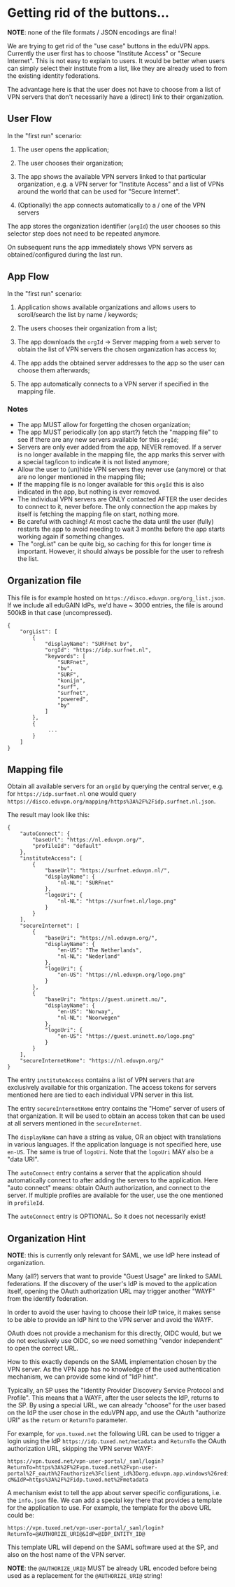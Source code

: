 # Getting rid of the buttons...

**NOTE**: none of the file formats / JSON encodings are final!

We are trying to get rid of the "use case" buttons in the eduVPN apps. 
Currently the user first has to choose "Institute Access" or "Secure Internet". 
This is not easy to explain to users. It would be better when users can simply
select their institute from a list, like they are already used to from the 
existing identity federations.

The advantage here is that the user does not have to choose from a list of 
VPN servers that don't necessarily have a (direct) link to their organization.

## User Flow

In the "first run" scenario:

1. The user opens the application;

2. The user chooses their organization;

3. The app shows the available VPN servers linked to that particular 
   organization, e.g. a VPN server for "Institute Access" and a list of VPNs 
   around the world that can be used for "Secure Internet".
   
4. (Optionally) the app connects automatically to a / one of the VPN servers

The app stores the organization identifier (`orgId`) the user chooses so this 
selector step does not need to be repeated anymore. 

On subsequent runs the app immediately shows VPN servers as obtained/configured 
during the last run.

## App Flow

In the "first run" scenario:

1. Application shows available organizations and allows users to scroll/search 
   the list by name / keywords;

2. The users chooses their organization from a list;

3. The app downloads the `orgId` -> Server mapping from a web server to obtain 
   the list of VPN servers the chosen organization has access to;

5. The app adds the obtained server addresses to the app so the user can choose
   them afterwards;

6. The app automatically connects to a VPN server if specified in the 
   mapping file.

### Notes

* The app MUST allow for forgetting the chosen organization;
* The app MUST periodically (on app start?) fetch the "mapping file" to see if 
  there are any new servers available for this `orgId`;
* Servers are only ever added from the app, NEVER removed. If a server is no 
  longer available in the mapping file, the app marks this server with a 
  special tag/icon to indicate it is not listed anymore;
* Allow the user to (un)hide VPN servers they never use (anymore) or that are 
  no longer mentioned in the mapping file;
* If the mapping file is no longer available for this `orgId` this is also 
  indicated in the app, but nothing is ever removed.
* The individual VPN servers are ONLY contacted AFTER the user decides to 
  connect to it, never before. The only connection the app makes by itself 
  is fetching the mapping file on start, nothing more.
* Be careful with caching! At most cache the data until the user (fully) 
  restarts the app to avoid needing to wait 3 months before the app starts 
  working again if something changes.
* The "orgList" can be quite big, so caching for this for longer time _is_ 
  important. However, it should always be possible for the user to refresh the
  list.

## Organization file

This file is for example hosted on `https://disco.eduvpn.org/org_list.json`. If
we include all eduGAIN IdPs, we'd have ~ 3000 entries, the file is around 500kB
in that case (uncompressed).

    {
        "orgList": [
            {
                "displayName": "SURFnet bv",
                "orgId": "https://idp.surfnet.nl",
                "keywords": [
                    "SURFnet",
                    "bv",
                    "SURF",
                    "konijn",
                    "surf",
                    "surfnet",
                    "powered",
                    "by"
                ]
            },
            {
                 ...
            }
        ]
    }

## Mapping file

Obtain all available servers for an `orgId` by querying the central server, 
e.g. for `https://idp.surfnet.nl` one would query 
`https://disco.eduvpn.org/mapping/https%3A%2F%2Fidp.surfnet.nl.json`.

The result may look like this:

    {
        "autoConnect": {
            "baseUrl": "https://nl.eduvpn.org/",
            "profileId": "default"
        },
        "instituteAccess": [
            {
                "baseUrl": "https://surfnet.eduvpn.nl/",
                "displayName": {
                    "nl-NL": "SURFnet"
                },
                "logoUri": {
                    "nl-NL": "https://surfnet.nl/logo.png"
                }
            }
        ],
        "secureInternet": [
            {
                "baseUri": "https://nl.eduvpn.org/",
                "displayName": {
                    "en-US": "The Netherlands",
                    "nl-NL": "Nederland"
                },
                "logoUri": {
                    "en-US": "https://nl.eduvpn.org/logo.png"
                }
            },
            {
                "baseUri": "https://guest.uninett.no/",
                "displayName": {
                    "en-US": "Norway",
                    "nl-NL": "Noorwegen"
                },
                "logoUri": {
                    "en-US": "https://guest.uninett.no/logo.png"
                }
            }
        ],
        "secureInternetHome": "https://nl.eduvpn.org/"
    }

The entry `instituteAccess` contains a list of VPN servers that are exclusively 
available for this organization. The access tokens for servers mentioned here 
are tied to each individual VPN server in this list.

The entry `secureInternetHome` entry contains the "Home" server of users of 
that organization. It will be used to obtain an access token that can be used 
at all servers mentioned in the `secureInternet`.

The `displayName` can have a string as value, OR an object with translations 
in various languages. If the application language is not specified here, use 
`en-US`. The same is true of `logoUri`. Note that the `logoUri` MAY also be 
a "data URI".

The `autoConnect` entry contains a server that the application 
should automatically connect to after adding the servers to the application. 
Here "auto connect" means: obtain OAuth authorization, and connect to the 
server. If multiple profiles are available for the user, use the one mentioned 
in `profileId`.

The `autoConnect` entry is OPTIONAL. So it does not necessarily exist!

## Organization Hint

**NOTE**: this is currently only relevant for SAML, we use IdP here instead of
organization.

Many (all?) servers that want to provide "Guest Usage" are linked to SAML 
federations. If the discovery of the user's IdP is moved to the application 
itself, opening the OAuth authorization URL may trigger another "WAYF" from 
the identify federation. 

In order to avoid the user having to choose their IdP twice, it makes sense to
be able to provide an IdP hint to the VPN server and avoid the WAYF.

OAuth does not provide a mechanism for this directly, OIDC would, but we do not
exclusively use OIDC, so we need something "vendor independent" to open the 
correct URL.

How to this exactly depends on the SAML implementation chosen by the VPN 
server. As the VPN app has no knowledge of the used authentication mechanism, 
we can provide some kind of "IdP hint". 

Typically, an SP uses the "Identity Provider Discovery Service Protocol and 
Profile". This means that a WAYF, after the user selects the IdP, returns 
to the SP. By using a special URL, we can already "choose" for the user based
on the IdP the user chose in the eduVPN app, and use the OAuth "authorize URI"
as the `return` or `ReturnTo` parameter.

For example, for `vpn.tuxed.net` the following URL can be used to trigger a 
login using the IdP `https://idp.tuxed.net/metadata` and `ReturnTo` the OAuth 
authorization URL, skipping the VPN server WAYF:

    https://vpn.tuxed.net/vpn-user-portal/_saml/login?ReturnTo=https%3A%2F%2Fvpn.tuxed.net%2Fvpn-user-portal%2F_oauth%2Fauthorize%3Fclient_id%3Dorg.eduvpn.app.windows%26redirect_uri%3Dhttp%3A%2F%2F127.0.0.1%3A12345%2Fcallback%26response_type%3Dcode%26scope%3Dconfig%26state%3D12345%26code_challenge_method%3DS256%26code_challenge%3DE9Melhoa2OwvFrEMTJguCHaoeK1t8URWbuGJSstw-cM&IdP=https%3A%2F%2Fidp.tuxed.net%2Fmetadata

A mechanism exist to tell the app about server specific configurations, i.e. 
the `info.json` file. We can add a special key there that provides a template 
for the application to use. For example, the template for the above URL could
be:

    https://vpn.tuxed.net/vpn-user-portal/_saml/login?ReturnTo=@AUTHORIZE_URI@&IdP=@IDP_ENTITY_ID@

This template URL will depend on the SAML software used at the SP, and 
also on the host name of the VPN server. 

**NOTE**: the `@AUTHORIZE_URI@` MUST be already URL encoded before being used 
as a replacement for the `@AUTHORIZE_URI@` string!
